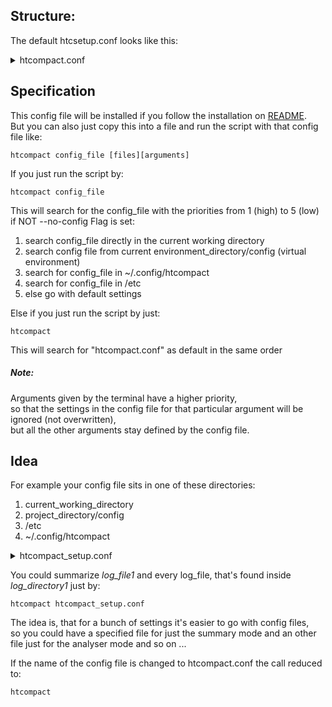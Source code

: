 ## Structure:

The default htcsetup.conf looks like this:
<details>
<summary>
htcompact.conf
</summary>

```
# this is a comment
# the following lines represent the default htcompact config setup
# the [] represent sections and the lines below the corresponding attributes
# there is no need to specify all of them, but it doesn't hurt
#
# Values will be accepted as True for :
# ["true", "yes", "y", "ja", "j", "enable", "enabled", "wahr", "0"]
# everything else will be interpreted as False

[documents]
files = check_the_htcompact.conf

[formats]
table_format = pretty
#       Available Types:
#       plain, simple, github, grid, fancy_grid, pipe,
#       orgtbl, rst, mediawiki, html, latex, latex_raw,
#       latex_booktabs, tsv, default: simple

[htc-files]
stdlog = .log
stderr = .err
stdout = .out

[show-more]
show_std_errors = no
show_std_output = no
show_std_warnings = no

[ignore]
ignore_allocated_resources = False
ignore_job_information = False
ignore_resources = False

[thresholds]
 # everything under 75% is considered "wasting sources"
low_usage = 0.75
# everything over 120% is considered "overusing sources"
bad_usage = 1.2

[modes]
filter_mode = False
summarizer_mode = False
analyser_mode = False

# if filter_mode set true, this section must be set,
# else the script does not know what to filter for
[filter]
filter_keywords = gpu
filter_extended = false
## if set, filter is extended with these keywords:
## [err, warn, exception, aborted, abortion, abnormal, fatal]

[features]
generate_log_file = False
to_csv = False
reverse_dns_lookup = disabled
resolve_ip_to_hostname = YES

```

These values are just the same as the defaults of the script,
so it would NOT change the output, if you do not have this config file

</details>


## Specification

This config file will be installed if you follow the installation on [README](https://jugit.fz-juelich.de/inm7/infrastructure/loony_tools/htcondor-summariser-script/-/blob/master/README.md). \
But you can also just copy this into a file and run the script with that config file like:
```
htcompact config_file [files][arguments]
```

If you just run the script by:
```
htcompact config_file
```
This will search for the config_file with the priorities from 1 (high) to 5 (low)
if NOT --no-config Flag is set:

1. search config_file directly in the current working directory
2. search config file from current environment_directory/config (virtual environment)
3. search for config_file in ~/.config/htcompact
4. search for config_file in /etc
5. else go with default settings

Else if you just run the script by just:
```
htcompact
```
This will search for "htcompact.conf" as default in the same order

##### Note:
Arguments given by the terminal have a higher priority,\
so that the settings in the config file for that particular argument will be ignored (not overwritten),\
but all the other arguments stay defined by the config file.

## Idea

For example your config file sits in one of these directories:
1. current_working_directory
2. project_directory/config
3. /etc
4. ~/.config/htcompact

<details>
<summary>
htcompact_setup.conf
</summary>

```
[documents]
files = log_file1 log_directory1

[htc-files]
stdlog = .log
stderr = .err
stdout = .out

[features]
summarize = true
```
</details>

You could summarize *log_file1* and every log_file, that's found inside *log_directory1* just by:
```
htcompact htcompact_setup.conf
```

The idea is, that for a bunch of settings it's easier to go with config files, \
so you could have a specified file for just the summary mode and an other file just for the analyser mode and so on ...

If the name of the config file is changed to htcompact.conf the call reduced to:
```
htcompact
```

